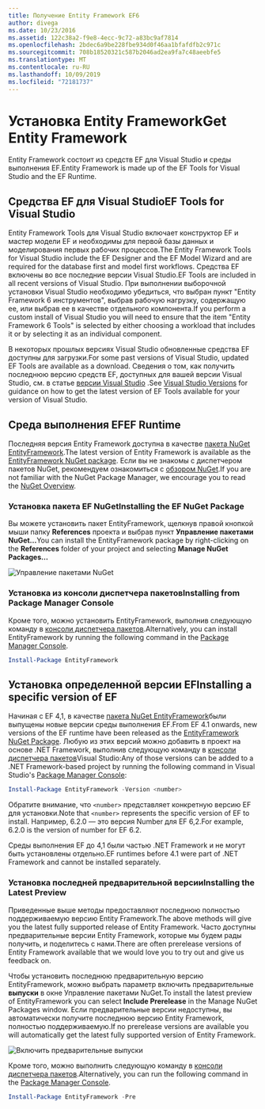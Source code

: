 ```yaml
---
title: Получение Entity Framework EF6
author: divega
ms.date: 10/23/2016
ms.assetid: 122c38a2-f9e8-4ecc-9c72-a83bc9af7814
ms.openlocfilehash: 2bdec6a9be228fbe934d0f46aa1bfafdfb2c971c
ms.sourcegitcommit: 708b18520321c587b2046ad2ea9fa7c48aeebfe5
ms.translationtype: MT
ms.contentlocale: ru-RU
ms.lasthandoff: 10/09/2019
ms.locfileid: "72181737"
---
```

# <a name="get-entity-framework"></a><span data-ttu-id="4545a-102">Установка Entity Framework</span><span class="sxs-lookup"><span data-stu-id="4545a-102">Get Entity Framework</span></span>
<span data-ttu-id="4545a-103">Entity Framework состоит из средств EF для Visual Studio и среды выполнения EF.</span><span class="sxs-lookup"><span data-stu-id="4545a-103">Entity Framework is made up of the EF Tools for Visual Studio and the EF Runtime.</span></span>

## <a name="ef-tools-for-visual-studio"></a><span data-ttu-id="4545a-104">Средства EF для Visual Studio</span><span class="sxs-lookup"><span data-stu-id="4545a-104">EF Tools for Visual Studio</span></span>

<span data-ttu-id="4545a-105">Entity Framework Tools для Visual Studio включает конструктор EF и мастер модели EF и необходимы для первой базы данных и моделирования первых рабочих процессов.</span><span class="sxs-lookup"><span data-stu-id="4545a-105">The Entity Framework Tools for Visual Studio include the EF Designer and the EF Model Wizard and are required for the database first and model first workflows.</span></span> <span data-ttu-id="4545a-106">Средства EF включены во все последние версии Visual Studio.</span><span class="sxs-lookup"><span data-stu-id="4545a-106">EF Tools are included in all recent versions of Visual Studio.</span></span> <span data-ttu-id="4545a-107">При выполнении выборочной установки Visual Studio необходимо убедиться, что выбран пункт "Entity Framework 6 инструментов", выбрав рабочую нагрузку, содержащую ее, или выбрав ее в качестве отдельного компонента.</span><span class="sxs-lookup"><span data-stu-id="4545a-107">If you perform a custom install of Visual Studio you will need to ensure that the item "Entity Framework 6 Tools" is selected by either choosing a workload that includes it or by selecting it as an individual component.</span></span>

<span data-ttu-id="4545a-108">В некоторых прошлых версиях Visual Studio обновленные средства EF доступны для загрузки.</span><span class="sxs-lookup"><span data-stu-id="4545a-108">For some past versions of Visual Studio, updated EF Tools are available as a download.</span></span> <span data-ttu-id="4545a-109">Сведения о том, как получить последнюю версию средств EF, доступных для вашей версии Visual Studio, см. в статье [версии Visual Studio](~/ef6/what-is-new/visual-studio.md) .</span><span class="sxs-lookup"><span data-stu-id="4545a-109">See [Visual Studio Versions](~/ef6/what-is-new/visual-studio.md) for guidance on how to get the latest version of EF Tools available for your version of Visual Studio.</span></span>

## <a name="ef-runtime"></a><span data-ttu-id="4545a-110">Среда выполнения EF</span><span class="sxs-lookup"><span data-stu-id="4545a-110">EF Runtime</span></span>

<span data-ttu-id="4545a-111">Последняя версия Entity Framework доступна в качестве [пакета NuGet EntityFramework](https://nuget.org/packages/EntityFramework/).</span><span class="sxs-lookup"><span data-stu-id="4545a-111">The latest version of Entity Framework is available as the [EntityFramework NuGet package](https://nuget.org/packages/EntityFramework/).</span></span> <span data-ttu-id="4545a-112">Если вы не знакомы с диспетчером пакетов NuGet, рекомендуем ознакомиться с [обзором NuGet](https://docs.microsoft.com/nuget/consume-packages/overview-and-workflow).</span><span class="sxs-lookup"><span data-stu-id="4545a-112">If you are not familiar with the NuGet Package Manager, we encourage you to read the [NuGet Overview](https://docs.microsoft.com/nuget/consume-packages/overview-and-workflow).</span></span>

### <a name="installing-the-ef-nuget-package"></a><span data-ttu-id="4545a-113">Установка пакета EF NuGet</span><span class="sxs-lookup"><span data-stu-id="4545a-113">Installing the EF NuGet Package</span></span>

<span data-ttu-id="4545a-114">Вы можете установить пакет EntityFramework, щелкнув правой кнопкой мыши папку **References** проекта и выбрав пункт **Управление пакетами NuGet...**</span><span class="sxs-lookup"><span data-stu-id="4545a-114">You can install the EntityFramework package by right-clicking on the **References** folder of your project and selecting **Manage NuGet Packages…**</span></span>

![Управление пакетами NuGet](~/ef6/media/managenugetpackages.png)

### <a name="installing-from-package-manager-console"></a><span data-ttu-id="4545a-116">Установка из консоли диспетчера пакетов</span><span class="sxs-lookup"><span data-stu-id="4545a-116">Installing from Package Manager Console</span></span>

<span data-ttu-id="4545a-117">Кроме того, можно установить EntityFramework, выполнив следующую команду в [консоли диспетчера пакетов](https://docs.nuget.org/docs/start-here/using-the-package-manager-console).</span><span class="sxs-lookup"><span data-stu-id="4545a-117">Alternatively, you can install EntityFramework by running the following command in the [Package Manager Console](https://docs.nuget.org/docs/start-here/using-the-package-manager-console).</span></span>

``` powershell
Install-Package EntityFramework
```

## <a name="installing-a-specific-version-of-ef"></a><span data-ttu-id="4545a-118">Установка определенной версии EF</span><span class="sxs-lookup"><span data-stu-id="4545a-118">Installing a specific version of EF</span></span>

<span data-ttu-id="4545a-119">Начиная с EF 4,1, в качестве [пакета NuGet EntityFramework](https://www.nuget.org/packages/EntityFramework/)были выпущены новые версии среды выполнения EF.</span><span class="sxs-lookup"><span data-stu-id="4545a-119">From EF 4.1 onwards, new versions of the EF runtime have been released as the [EntityFramework NuGet Package](https://www.nuget.org/packages/EntityFramework/).</span></span> <span data-ttu-id="4545a-120">Любую из этих версий можно добавить в проект на основе .NET Framework, выполнив следующую команду в [консоли диспетчера пакетов](https://docs.nuget.org/docs/start-here/using-the-package-manager-console)Visual Studio:</span><span class="sxs-lookup"><span data-stu-id="4545a-120">Any of those versions can be added to a .NET Framework-based project by running the following command in Visual Studio's [Package Manager Console](https://docs.nuget.org/docs/start-here/using-the-package-manager-console):</span></span>

``` powershell
Install-Package EntityFramework -Version <number>
```

<span data-ttu-id="4545a-121">Обратите внимание, что `<number>` представляет конкретную версию EF для установки.</span><span class="sxs-lookup"><span data-stu-id="4545a-121">Note that `<number>` represents the specific version of EF to install.</span></span> <span data-ttu-id="4545a-122">Например, 6.2.0 — это версия Number для EF 6,2.</span><span class="sxs-lookup"><span data-stu-id="4545a-122">For example, 6.2.0 is the version of number for EF 6.2.</span></span>   

<span data-ttu-id="4545a-123">Среды выполнения EF до 4,1 были частью .NET Framework и не могут быть установлены отдельно.</span><span class="sxs-lookup"><span data-stu-id="4545a-123">EF runtimes before 4.1 were part of .NET Framework and cannot be installed separately.</span></span>

### <a name="installing-the-latest-preview"></a><span data-ttu-id="4545a-124">Установка последней предварительной версии</span><span class="sxs-lookup"><span data-stu-id="4545a-124">Installing the Latest Preview</span></span>

<span data-ttu-id="4545a-125">Приведенные выше методы предоставляют последнюю полностью поддерживаемую версию Entity Framework.</span><span class="sxs-lookup"><span data-stu-id="4545a-125">The above methods will give you the latest fully supported release of Entity Framework.</span></span> <span data-ttu-id="4545a-126">Часто доступны предварительные версии Entity Framework, которые мы будем рады получить, и поделитесь с нами.</span><span class="sxs-lookup"><span data-stu-id="4545a-126">There are often prerelease versions of Entity Framework available that we would love you to try out and give us feedback on.</span></span>

<span data-ttu-id="4545a-127">Чтобы установить последнюю предварительную версию EntityFramework, можно выбрать параметр включить предварительные **выпуски** в окне Управление пакетами NuGet.</span><span class="sxs-lookup"><span data-stu-id="4545a-127">To install the latest preview of EntityFramework you can select **Include Prerelease** in the Manage NuGet Packages window.</span></span> <span data-ttu-id="4545a-128">Если предварительные версии недоступны, вы автоматически получите последнюю версию Entity Framework, полностью поддерживаемую.</span><span class="sxs-lookup"><span data-stu-id="4545a-128">If no prerelease versions are available you will automatically get the latest fully supported version of Entity Framework.</span></span>

![Включить предварительные выпуски](~/ef6/media/includeprerelease.png)

<span data-ttu-id="4545a-130">Кроме того, можно выполнить следующую команду в [консоли диспетчера пакетов](https://docs.nuget.org/docs/start-here/using-the-package-manager-console).</span><span class="sxs-lookup"><span data-stu-id="4545a-130">Alternatively, you can run the following command in the [Package Manager Console](https://docs.nuget.org/docs/start-here/using-the-package-manager-console).</span></span>

``` powershell
Install-Package EntityFramework -Pre
```
